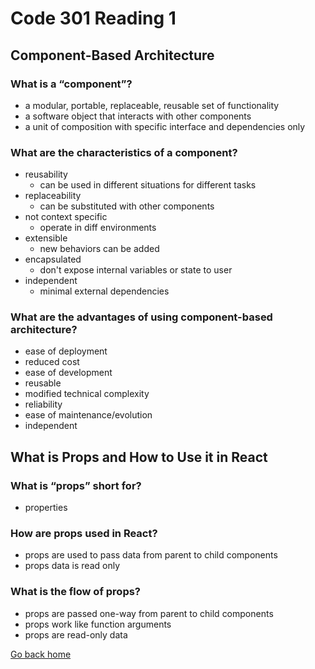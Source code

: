 # Code 301 Reading 1

## Component-Based Architecture

### What is a “component”?

- a modular, portable, replaceable, reusable set of functionality
- a software object that interacts with other components
- a unit of composition with specific interface and dependencies only

### What are the characteristics of a component?

- reusability
  - can be used in different situations for different tasks
- replaceability
  - can be substituted with other components
- not context specific
  - operate in diff environments
- extensible
  - new behaviors can be added
- encapsulated
  - don't expose internal variables or state to user
- independent
  - minimal external dependencies

### What are the advantages of using component-based architecture?

- ease of deployment
- reduced cost
- ease of development
- reusable
- modified technical complexity
- reliability
- ease of maintenance/evolution
- independent

## What is Props and How to Use it in React

### What is “props” short for?

- properties

### How are props used in React?

- props are used to pass data from parent to child components
- props data is read only

### What is the flow of props?

- props are passed one-way from parent to child components
- props work like function arguments
- props are read-only data

[Go back home](/reading-notes/)
